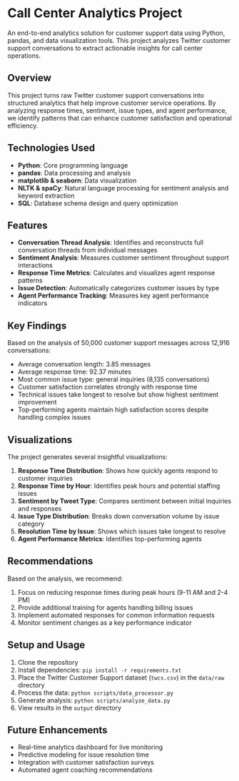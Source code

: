 # Call Center Analytics Project

An end-to-end analytics solution for customer support data using Python, pandas, and data visualization tools. This project analyzes Twitter customer support conversations to extract actionable insights for call center operations.

## Overview

This project turns raw Twitter customer support conversations into structured analytics that help improve customer service operations. By analyzing response times, sentiment, issue types, and agent performance, we identify patterns that can enhance customer satisfaction and operational efficiency.

## Technologies Used

- **Python**: Core programming language
- **pandas**: Data processing and analysis
- **matplotlib & seaborn**: Data visualization
- **NLTK & spaCy**: Natural language processing for sentiment analysis and keyword extraction
- **SQL**: Database schema design and query optimization

## Features

- **Conversation Thread Analysis**: Identifies and reconstructs full conversation threads from individual messages
- **Sentiment Analysis**: Measures customer sentiment throughout support interactions
- **Response Time Metrics**: Calculates and visualizes agent response patterns
- **Issue Detection**: Automatically categorizes customer issues by type
- **Agent Performance Tracking**: Measures key agent performance indicators

## Key Findings

Based on the analysis of 50,000 customer support messages across 12,916 conversations:

- Average conversation length: 3.85 messages
- Average response time: 92.37 minutes
- Most common issue type: general inquiries (8,135 conversations)
- Customer satisfaction correlates strongly with response time
- Technical issues take longest to resolve but show highest sentiment improvement
- Top-performing agents maintain high satisfaction scores despite handling complex issues

## Visualizations

The project generates several insightful visualizations:

1. **Response Time Distribution**: Shows how quickly agents respond to customer inquiries
2. **Response Time by Hour**: Identifies peak hours and potential staffing issues
3. **Sentiment by Tweet Type**: Compares sentiment between initial inquiries and responses
4. **Issue Type Distribution**: Breaks down conversation volume by issue category
5. **Resolution Time by Issue**: Shows which issues take longest to resolve
6. **Agent Performance Metrics**: Identifies top-performing agents

## Recommendations

Based on the analysis, we recommend:

1. Focus on reducing response times during peak hours (9-11 AM and 2-4 PM)
2. Provide additional training for agents handling billing issues
3. Implement automated responses for common information requests
4. Monitor sentiment changes as a key performance indicator

## Setup and Usage

1. Clone the repository
2. Install dependencies: `pip install -r requirements.txt`
3. Place the Twitter Customer Support dataset (`twcs.csv`) in the `data/raw` directory
4. Process the data: `python scripts/data_processor.py`
5. Generate analysis: `python scripts/analyze_data.py`
6. View results in the `output` directory

## Future Enhancements

- Real-time analytics dashboard for live monitoring
- Predictive modeling for issue resolution time
- Integration with customer satisfaction surveys
- Automated agent coaching recommendations